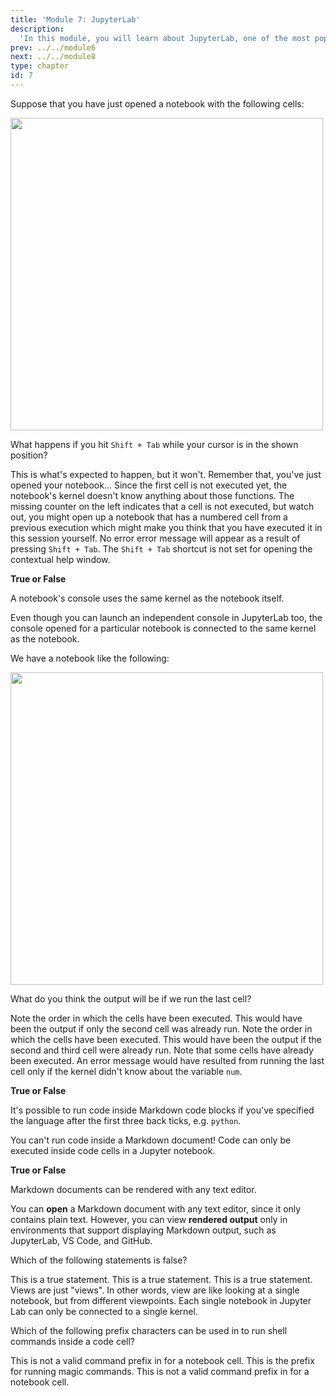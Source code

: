 ```yaml
---
title: 'Module 7: JupyterLab'
description:
  'In this module, you will learn about JupyterLab, one of the most popular development environments for data science projects.' 
prev: ../../module6
next: ../../module8
type: chapter
id: 7
---
```


<exercise id="0" title="Module learning outcomes" type="slides,video">
<slides source="module7/module7_00" shot="1" start="0:003" end="05:31"></slides>
</exercise>
<!-- ------------------------------------ -->
<!-- ------------------------------------ -->
<exercise id='1' title="Jupyter notebooks" type="slides,video">
<slides source="module7/module7_03"></slides>
</exercise>
<!-- ------------------------------------ -->
<exercise id='2' title="Test your knowledge">

Suppose that you have just opened a notebook with the following cells:

<img src="/module7/mcq.png" width="500"></img>

What happens if you hit `Shift + Tab` while your cursor is in the shown position?

<choice id="1">

<opt text="A pop-up will appear to show the <code>pd.read_csv()</code>'s documentation">
This is what's expected to happen, but it won't. Remember that, you've just opened your notebook...
</opt>

<opt text="Nothing will appear" correct="true">
Since the first cell is not executed yet, the notebook's kernel doesn't know anything about those functions. The missing counter on the left indicates that a cell is not executed, but watch out, you might open up a notebook that has a numbered cell from a previous execution which might make you think that you have executed it in this session yourself.
</opt>

<opt text="You'll get an error message">
No error error message will appear as a result of pressing <code>Shift + Tab</code>.
</opt>

<opt text="JupyterLab's contextual help window will be opened">
The <code>Shift + Tab</code> shortcut is not set for opening the contextual help window.
</opt>

</choice>

**True or False**

A notebook's console uses the same kernel as the notebook itself.

<choice id="2">

<opt text="True" correct="true">
</opt>

<opt text="False">
Even though you can launch an independent console in JupyterLab too, the console opened for a particular notebook is connected to the same kernel as the notebook.
</opt>

</choice>

We have a notebook like the following:

<img src="/module7/mcq2.png" width="500"></img>

What do you think the output will be if we run the last cell?

<choice id="3">

<opt text="27">
Note the order in which the cells have been executed. This would have been the output if only the second cell was already run.
</opt>

<opt text="9">
Note the order in which the cells have been executed. This would have been the output if the second and third cell were already run.
</opt>

<opt text="60" correct="true">
</opt>

<opt text="An error message">
Note that some cells have already been executed. An error message would have resulted from running the last cell only if the kernel didn't know about the variable <code>num</code>.
</opt>

</choice>

</exercise>
<!-- ------------------------------------ -->
<exercise id='3' title="Markdown for text formatting" type="slides,video">
<slides source="module7/module7_04"></slides>
</exercise>
<!-- ------------------------------------ -->
<exercise id='4' title="Test your knowledge">

**True or False**

It's possible to run code inside Markdown code blocks if you've specified the language after the first three back ticks, e.g. `python`.

<choice id="1">

<opt text="True">
You can't run code inside a Markdown document! Code can only be executed inside code cells in a Jupyter notebook.
</opt>

<opt text="False" correct="true">
</opt>

</choice>

**True or False**

Markdown documents can be rendered with any text editor.

<choice id="2">

<opt text="True">
You can <b>open</b> a Markdown document with any text editor, since it only contains plain text. However, you can view <b>rendered output</b> only in environments that support displaying Markdown output, such as JupyterLab, VS Code, and GitHub.
</opt>

<opt text="False" correct="true">
</opt>

</choice>

</exercise>
<!-- ------------------------------------ -->
<exercise id='5' title="Do more with JupyterLab" type="slides,video">
<slides source="module7/module7_05"></slides>
</exercise>
<!-- ------------------------------------ -->
<exercise id='6' title="Test your knowledge">

Which of the following statements is false?

<choice id="1">

<opt text="When you edit a notebook, all notebook views reflect the change.">
This is a true statement.
</opt>

<opt text="A notebook converted to Markdown format can be opened with any text editor.">
This is a true statement.
</opt>

<opt text="A source extension requires rebuilding JupyterLab.">
This is a true statement.
</opt>

<opt text="Different kernels can be used with different views of a notebook." correct="true">
Views are just "views". In other words, view are like looking at a single notebook, but from different viewpoints.
Each single notebook in Jupyter Lab can only be connected to a single kernel.
</opt>

</choice>

Which of the following prefix characters can be used in to run shell commands inside a code cell?

<choice id="2">

<opt text="<code>&</code>">
This is not a valid command prefix in for a notebook cell.
</opt>

<opt text="<code>!</code>" correct="true">
</opt>

<opt text="<code>%</code>">
This is the prefix for running magic commands.
</opt>

<opt text="<code>$</code>">
This is not a valid command prefix in for a notebook cell.
</opt>

</choice>

</exercise>
<!-- ------------------------------------ -->
<exercise id='7' title="What Did We Learn" type="slides,video">
<slides source="module7/module7_end"></slides>
</exercise>
<!-- ------------------------------------ -->
